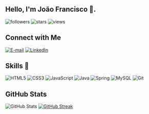 ## Hello, I'm João Francisco 👋.

![followers](https://img.shields.io/github/followers/jffcm?style=social)
![stars](https://img.shields.io/github/stars/jffcm?style=social)
![views](https://komarev.com/ghpvc/?username=jffcm&color=blueviolet)

## Connect with Me

<!--<div style="display: inline-block;">
  <a href="https://www.linkedin.com/in/jo%C3%A3o-francisco-franco-15a45a234/">
  <img src="https://img.shields.io/badge/LinkedIn-000?style=for-the-badge&logo=linkedin&logoColor=0E76A8">
</div>-->
[![E-mail](https://img.shields.io/badge/-Email-000?style=for-the-badge&logo=microsoft-outlook&logoColor=007BFF)](mailto:jffranciscomartins@gmail.com)
[![LinkedIn](https://img.shields.io/badge/LinkedIn-000?style=for-the-badge&logo=linkedin&logoColor=0E76A8)](https://www.linkedin.com/in/jo%C3%A3o-francisco-franco-15a45a234/)

## Skills 🚀
<!--<div style="display: inline-block">
  <img src="https://img.shields.io/badge/HTML5-000?style=for-the-badge&logo=html5">
  <img src="https://img.shields.io/badge/CSS3-000?style=for-the-badge&logo=css3&logoColor=264CE4">
  <img src="https://img.shields.io/badge/JavaScript-000?style=for-the-badge&logo=javascript">
  <img src="https://img.shields.io/badge/Java-000?style=for-the-badge&logo=java&logoColor=E94D5F">
  <img src="https://img.shields.io/badge/MySQL-000?style=for-the-badge&logo=mysql&logoColor=005C84">
</div>-->

![HTML5](https://img.shields.io/badge/HTML5-000?style=for-the-badge&logo=html5)
![CSS3](https://img.shields.io/badge/CSS3-000?style=for-the-badge&logo=css3&logoColor=264CE4)
![JavaScript](https://img.shields.io/badge/JavaScript-000?style=for-the-badge&logo=javascript)
![Java](https://img.shields.io/badge/Java-000?style=for-the-badge&logo=java)
![Spring](https://img.shields.io/badge/Spring-000?style=for-the-badge&logo=spring)
![MySQL](https://img.shields.io/badge/MySQL-000?style=for-the-badge&logo=mysql&logoColor=005C84)
![Git](https://img.shields.io/badge/git-000?style=for-the-badge&logo=git&logoColor=005C84)


## GitHub Stats

<!--<div style="text-align: center;">
  <table style="margin: 0 auto;">
    <tr>
      <td>
        <a href="https://github.com/jffcm" style="display: inline-block;">
          <img width="450px" src="https://github-readme-stats.vercel.app/api?username=jffcm&theme=transparent&bg_color=000&border_color=30A3DC&show_icons=true&icon_color=30A3DC&title_color=E94D5F&text_color=FFF"/>
        </a>
      </td>
      <td>
        <a href="https://github.com/jffcm" style="display: inline-block;">
          <img width="400px" src="https://github-readme-stats-git-masterrstaa-rickstaa.vercel.app/api/top-langs/?username=jffcm&layout=compact&bg_color=000&border_color=30A3DC&title_color=E94D5F&text_color=FFF">
        </a>
      </td>
    </tr>
  </table>
</div>-->

![GitHub Stats](https://github-readme-stats.vercel.app/api?username=jffcm&theme=transparent&bg_color=000&border_color=30A3DC&show_icons=true&icon_color=30A3DC&title_color=E94D5F&text_color=FFF)
[![GitHub Streak](https://streak-stats.demolab.com/?user=jffcm&theme=bear&background=000&border=30A3DC&dates=FFF)](https://git.io/streak-stats)






